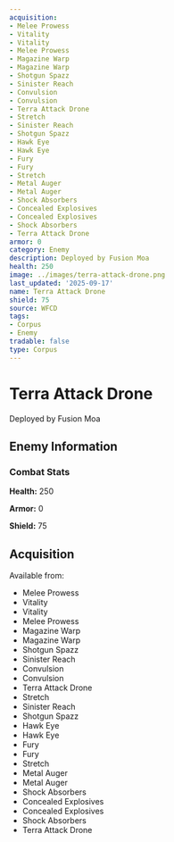 ```yaml
---
acquisition:
- Melee Prowess
- Vitality
- Vitality
- Melee Prowess
- Magazine Warp
- Magazine Warp
- Shotgun Spazz
- Sinister Reach
- Convulsion
- Convulsion
- Terra Attack Drone
- Stretch
- Sinister Reach
- Shotgun Spazz
- Hawk Eye
- Hawk Eye
- Fury
- Fury
- Stretch
- Metal Auger
- Metal Auger
- Shock Absorbers
- Concealed Explosives
- Concealed Explosives
- Shock Absorbers
- Terra Attack Drone
armor: 0
category: Enemy
description: Deployed by Fusion Moa
health: 250
image: ../images/terra-attack-drone.png
last_updated: '2025-09-17'
name: Terra Attack Drone
shield: 75
source: WFCD
tags:
- Corpus
- Enemy
tradable: false
type: Corpus
---
```


# Terra Attack Drone

Deployed by Fusion Moa

## Enemy Information

### Combat Stats

**Health:** 250

**Armor:** 0

**Shield:** 75

## Acquisition

Available from:
- Melee Prowess
- Vitality
- Vitality
- Melee Prowess
- Magazine Warp
- Magazine Warp
- Shotgun Spazz
- Sinister Reach
- Convulsion
- Convulsion
- Terra Attack Drone
- Stretch
- Sinister Reach
- Shotgun Spazz
- Hawk Eye
- Hawk Eye
- Fury
- Fury
- Stretch
- Metal Auger
- Metal Auger
- Shock Absorbers
- Concealed Explosives
- Concealed Explosives
- Shock Absorbers
- Terra Attack Drone

